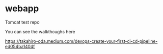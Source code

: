 # webapp
Tomcat test repo 

You can see the walkthoughs here

https://takahiro-oda.medium.com/devops-create-your-first-ci-cd-pipeline-ed054ba1404f
